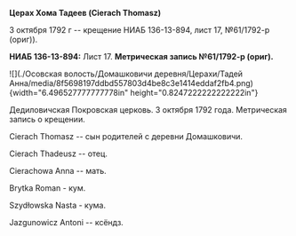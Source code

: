 **Церах Хома Тадеев (Cierach Thomasz)**

3 октября 1792 г -- крещение НИАБ 136-13-894, лист 17, №61/1792-р
(ориг)).

**НИАБ 136-13-894:** Лист 17. **Метрическая запись №61/1792-р (ориг).**

![](./Осовская волость/Домашковичи деревня/Церахи/Тадей Анна/media/8f5698197ddbd557803d4be8c3e1414eddaf2fb4.png){width="6.496527777777778in"
height="0.8247222222222222in"}

Дедиловичская Покровская церковь. 3 октября 1792 года. Метрическая
запись о крещении.

Cierach Thomasz -- сын родителей с деревни Домашковичи.

Cierach Thadeusz -- отец.

Cierachowa Anna -- мать.

Brytka Roman - кум.

Szydłowska Nasta - кума.

Jazgunowicz Antoni -- ксёндз.
